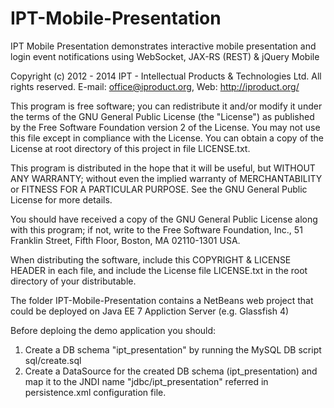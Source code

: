 IPT-Mobile-Presentation
=======================

 IPT Mobile Presentation demonstrates interactive mobile presentation and login event notifications using WebSocket, JAX-RS (REST) &amp; jQuery Mobile

Copyright (c) 2012 - 2014 IPT - Intellectual Products & Technologies Ltd. All rights reserved.
E-mail: office@iproduct.org,
Web: http://iproduct.org/

This program is free software; you can redistribute it and/or modify
it under the terms of the GNU General Public License (the "License")
as published by the Free Software Foundation version 2 of the License.
You may not use this file except in compliance with the License. You can
obtain a copy of the License at root directory of this project in file
LICENSE.txt.

This program is distributed in the hope that it will be useful,
but WITHOUT ANY WARRANTY; without even the implied warranty of
MERCHANTABILITY or FITNESS FOR A PARTICULAR PURPOSE. See the
GNU General Public License for more details.

You should have received a copy of the GNU General Public License along
with this program; if not, write to the Free Software Foundation, Inc.,
51 Franklin Street, Fifth Floor, Boston, MA 02110-1301 USA.

When distributing the software, include this COPYRIGHT & LICENSE HEADER
in each file, and include the License file LICENSE.txt in the root directory
of your distributable.

The folder IPT-Mobile-Presentation contains a NetBeans web project that could be
deployed on Java EE 7 Appliction Server (e.g. Glassfish 4)

Before deploing the demo application you should:
1. Create a DB schema "ipt_presentation" by running the MySQL DB script sql/create.sql
2. Create a DataSource for the created DB schema (ipt_presentation) and map it to the JNDI name "jdbc/ipt_presentation" referred in persistence.xml configuration file.

